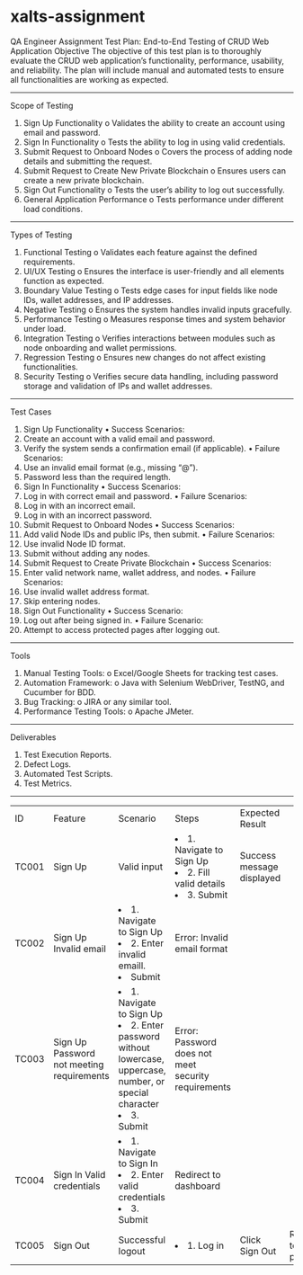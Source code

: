 # xalts-assignment
QA Engineer Assignment
Test Plan: End-to-End Testing of CRUD Web Application
Objective
The objective of this test plan is to thoroughly evaluate the CRUD web application’s functionality, performance, usability, and reliability. The plan will include manual and automated tests to ensure all functionalities are working as expected.
________________________________________
Scope of Testing
1.	Sign Up Functionality
o	Validates the ability to create an account using email and password.
2.	Sign In Functionality
o	Tests the ability to log in using valid credentials.
3.	Submit Request to Onboard Nodes
o	Covers the process of adding node details and submitting the request.
4.	Submit Request to Create New Private Blockchain
o	Ensures users can create a new private blockchain.
5.	Sign Out Functionality
o	Tests the user’s ability to log out successfully.
6.	General Application Performance
o	Tests performance under different load conditions.
________________________________________
Types of Testing
1.	Functional Testing
o	Validates each feature against the defined requirements.
2.	UI/UX Testing
o	Ensures the interface is user-friendly and all elements function as expected.
3.	Boundary Value Testing
o	Tests edge cases for input fields like node IDs, wallet addresses, and IP addresses.
4.	Negative Testing
o	Ensures the system handles invalid inputs gracefully.
5.	Performance Testing
o	Measures response times and system behavior under load.
6.	Integration Testing
o	Verifies interactions between modules such as node onboarding and wallet permissions.
7.	Regression Testing
o	Ensures new changes do not affect existing functionalities.
8.	Security Testing
o	Verifies secure data handling, including password storage and validation of IPs and wallet addresses.
________________________________________
Test Cases
1. Sign Up Functionality
•	Success Scenarios:
1.	Create an account with a valid email and password.
2.	Verify the system sends a confirmation email (if applicable).
•	Failure Scenarios:
1.	Use an invalid email format (e.g., missing “@”).
2.	Password less than the required length.
2. Sign In Functionality
•	Success Scenarios:
1.	Log in with correct email and password.
•	Failure Scenarios:
1.	Log in with an incorrect email.
2.	Log in with an incorrect password.
3. Submit Request to Onboard Nodes
•	Success Scenarios:
1.	Add valid Node IDs and public IPs, then submit.
•	Failure Scenarios:
1.	Use invalid Node ID format.
2.	Submit without adding any nodes.
4. Submit Request to Create Private Blockchain
•	Success Scenarios:
1.	Enter valid network name, wallet address, and nodes.
•	Failure Scenarios:
1.	Use invalid wallet address format.
2.	Skip entering nodes.
5. Sign Out Functionality
•	Success Scenario:
1.	Log out after being signed in.
•	Failure Scenario:
1.	Attempt to access protected pages after logging out.
________________________________________
Tools
1.	Manual Testing Tools: 
o	Excel/Google Sheets for tracking test cases.
2.	Automation Framework: 
o	Java with Selenium WebDriver, TestNG, and Cucumber for BDD.
3.	Bug Tracking: 
o	JIRA or any similar tool.
4.	Performance Testing Tools: 
o	Apache JMeter.
________________________________________
Deliverables
1.	Test Execution Reports.
2.	Defect Logs.
3.	Automated Test Scripts.
4.	Test Metrics.
________________________________________
<table>
<tr>
<td>ID</td>   
<td> Feature</td>
<td> Scenario</td>    
<td> Steps</td>
<td> Expected Result</td>
</tr>
<tr>
  <td>TC001</td>
  <td>	Sign Up</td>
  <td>	Valid input	</td><td>
    <li>1. Navigate to Sign Up</li>
    <li>2. Fill valid details</li>
    <li>3. Submit</li></td>
  <td>Success message displayed</td>
</tr>
<tr>
  <td>TC002</td>
  <td>	Sign Up	Invalid email</td>
  <td>	
    <li>1. Navigate to Sign Up</li>
    <li>2. Enter invalid emaill.</li>
    <li> Submit</li></td>	
  <td>Error: Invalid email format</td>
</tr>
<tr>
  <td>TC003</td>
  <td>	Sign Up	Password not meeting requirements</td>
  <td><li>	1. Navigate to Sign Up</li>
    <li>2. Enter password without lowercase, uppercase, number, or special character</li>
    <li>3. Submit</li></td>
  <td>	Error: Password does not meet security requirements</td>
</tr>
<tr>
  <td>TC004</td>
  <td>	Sign In	Valid credentials</td>
  <td>	<li>1. Navigate to Sign In</li>
    <li>2. Enter valid credentials</li>
    <li>3. Submit</li>
  <td>Redirect to dashboard</td></tr>
<tr>
  <td>TC005</td>
  <td>Sign Out</td>
  <td>Successful logout</td>
  <td>
    <li>	1. Log in</li></td>
  <td> Click Sign Out</td>
  <td>	Redirect to home page</td>
</tr>
</table>

